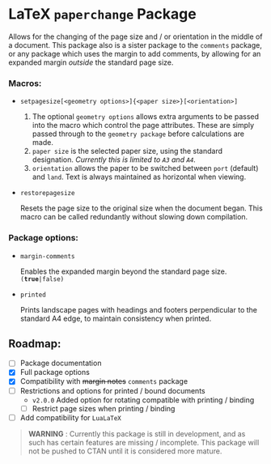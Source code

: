 # LaTeX `paperchange` Package

Allows for the changing of the page size and / or orientation in the middle of
a document. This package also is a sister package to the `comments` package, or
any package which uses the margin to add comments, by allowing for an expanded
margin *outside* the standard page size.

### Macros:

- `setpagesize[<geometry options>]{<paper size>}[<orientation>]`

    1. The optional `geometry options` allows extra arguments to be passed into
       the macro which control the page attributes. These are simply passed
       through to the `geometry package` before calculations are made.
    2. `paper size` is the selected paper size, using the standard designation.
       *Currently this is limited to `A3` and `A4`.*
    3. `orientation` allows the paper to be switched between `port` (default)
       and  `land`. Text is always maintained as horizontal when viewing.

- `restorepagesize`

    Resets the page size to the original size when the document began. This
    macro can be called redundantly without slowing down compilation.

### Package options:

- `margin-comments`

    Enables the expanded margin beyond the standard page size.
    `(`**`true`**`|false)`

- `printed`

    Prints landscape pages with headings and footers perpendicular to the
    standard A4 edge, to maintain consistency when printed.


## Roadmap:
- [ ] Package documentation
- [x] Full package options
- [x] Compatibility with ~~margin notes~~ `comments` package
- [ ] Restrictions and options for printed / bound documents
  - `v2.0.0` Added option for rotating compatible with printing / binding
  - [ ] Restrict page sizes when printing / binding
- [ ] Add compatibility for `LuaLaTeX`

> **WARNING** :
> Currently this package is still in development, and as such has certain
> features are missing / incomplete. This package will not be pushed to CTAN
> until it is considered more mature.